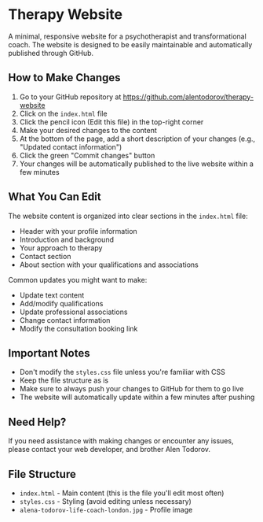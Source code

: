 # Therapy Website

A minimal, responsive website for a psychotherapist and transformational coach. The website is designed to be easily maintainable and automatically published through GitHub.

## How to Make Changes

1. Go to your GitHub repository at https://github.com/alentodorov/therapy-website
2. Click on the `index.html` file
3. Click the pencil icon (Edit this file) in the top-right corner
4. Make your desired changes to the content
5. At the bottom of the page, add a short description of your changes (e.g., "Updated contact information")
6. Click the green "Commit changes" button
7. Your changes will be automatically published to the live website within a few minutes

## What You Can Edit

The website content is organized into clear sections in the `index.html` file:
- Header with your profile information
- Introduction and background
- Your approach to therapy
- Contact section
- About section with your qualifications and associations

Common updates you might want to make:
- Update text content
- Add/modify qualifications
- Update professional associations
- Change contact information
- Modify the consultation booking link

## Important Notes

- Don't modify the `styles.css` file unless you're familiar with CSS
- Keep the file structure as is
- Make sure to always push your changes to GitHub for them to go live
- The website will automatically update within a few minutes after pushing

## Need Help?

If you need assistance with making changes or encounter any issues, please contact your web developer, and brother Alen Todorov.

## File Structure

- `index.html` - Main content (this is the file you'll edit most often)
- `styles.css` - Styling (avoid editing unless necessary)
- `alena-todorov-life-coach-london.jpg` - Profile image
